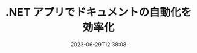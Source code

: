 ---
############################# Static ##########################
layout: "landing"
date: 2023-06-29T12:38:08
draft: false

lang: ja
product: "Total"
product_tag: "total"
platform: ".NET"
platform_tag: "net"

############################# Drop-down ############################
supported_platforms:
  items:
    # supported_platforms loop
    - title: ".NET"
      tag: "net"
    # supported_platforms loop
    - title: "Java"
      tag: "java"
      
############################# Head ############################
head_title: ".NET アプリケーション用のオールインワンのドキュメント自動化ライブラリ"
head_description: "GroupDocs.Total for .NET は、.NET 開発者向けのオールインワンのドキュメント自動化 API スイートで、PDF、Word、Excel、画像、HTML、図などを含むさまざまなドキュメント形式を操作するための包括的なツール セットを提供します。 。"

############################# Header ##########################
title: ".NET アプリでドキュメントの自動化を効率化<br>"
description: "ドキュメントの自動化を解除: 200 を超える形式間で簡単に変換、表示、比較、編集、署名できます。"
words:
  for: "for"

actions:
  main: "無料の NuGet ダウンロード"
  main_link: "https://www.nuget.org/packages/GroupDocs.Total"
  alt: "ライセンス"
  alt_link: "https://purchase.groupdocs.com/pricing/total/net"
  title: "始める準備はできていますか?"
  description: "GroupDocs.Total の機能を無料で試すか、ライセンスをリクエストしてください"

release:
  title: "バージョン {0} がリリースされました"
  notes: "新機能を見る"
  downloads: "ダウンロード"
  link: "https://releases.groupdocs.com/total/net/release-notes/latest/"

code:
  title: "C# で Word ファイルを結合して表示する"
  more: "他の例"
  more_link: "https://github.com/groupdocs-total/GroupDocs.Total-for-.NET"
  install: "dotnet add package GroupDocs.Total"
  content: |
    ```csharp {style=abap} 
    // ソースDOCXファイルをロードします
    using (Merger merger = new Merger("sample1.docx"))
    {
        // マージする別の DOCX ファイルを追加します
        merger.Join("sample2.docx");

        // DOCX ファイルをマージし、結果を保存します
        merger.Save("merged.docx");
    }

    // マージされた DOCX ファイルをビューアにロードします
    using (var viewer = new Viewer("merged.docx"))
    {
        // 出力 HTML オプションを設定します (ページごとに 1 つのファイル)
        var viewOptions = 
        HtmlViewOptions.ForEmbeddedResources("page{0}.html");
        
        // 埋め込みリソースを使用して DOCX を HTML にレンダリングします        
        viewer.View(viewOptions);
    }
    ```

############################# Overview ############################
overview:
  enable: true
  title: "GroupDocs.Total の概要"
  description: ".NET アプリケーションでのファイルの表示、変換、編集、比較、検索、透かし入れなどのワークフローを自動化します。"
  features:
    # feature loop
    - title: "複数の GroupDocs 製品の機能を 1 つの包括的なソリューションに統合します"
      content: | 
        さまざまな GroupDocs 製品の機能を使用して、特定のニーズを満たすカスタマイズされたアプローチを作成できます。
        <br><br>
        たとえば、Word ファイルを PDF に変換し、デジタル署名を追加できます。または、データベースからドキュメント テンプレート データを入力するか、画像からテキストを抽出して別の言語に翻訳します。
        <br><br>
        可能性は無限大！
          
    # feature loop
    - title: "多様なファイル形式をマスターする"
      content: "GroupDocs.Total for .NET は、200 を超えるファイル形式との互換性を解放し、一般的なすべての種類のドキュメントを処理できるようにします。 Word や Excel などのオフィス形式から、画像、コード、暗号化されたファイルまで、あらゆるものをカバーします。"

    # feature loop
    - title: "クロスプラットフォームのサポート"
      content: "プラットフォームの制限から解放されます。 GroupDocs.Total はクロスプラットフォーム互換性を提供し、.NET がインストールできるあらゆるシステム上のユーザーに最適なパフォーマンスとソリューションの可用性を提供できます。"

############################# Platforms ############################
platforms:
  enable: true
  title: "プラットフォームの独立性"
  description: "GroupDocs.Total for .NET は、次のオペレーティング システム、フレームワーク、およびパッケージ マネージャーをサポートします。"
  items:
    # platform loop
    - title: "Amazon"
      image: "amazon"
    # platform loop
    - title: "Docker"
      image: "docker"
    # platform loop
    - title: "Azure"
      image: "azure"
    # platform loop
    - title: "VS Code"
      image: "vs_code"
    # platform loop
    - title: "ReSharper"
      image: "resharper"
    # platform loop
    - title: "macOS"
      image: "finder"
    # platform loop
    - title: "Linux"
      image: "linux"
    # platform loop
    - title: "NuGet"
      image: "nuget"

############################# File formats ############################
formats:
  enable: true
  title: "サポートされているファイル形式"
  description: |
    GroupDocs.Total for .NET は、次の [ファイル形式](https://docs.groupdocs.com/total/net/supported-document-formats/) での操作をサポートします。
  groups:
    # group loop
    - color: "green"
      content: |
        ### Microsoft Office、OpenDocument、およびテキスト形式
        * **Word:** DOC, DOCX, DOCM, DOT, DOTX, DOTM, RTF, TXT
        * **Excel:** XLS, XLSX, XLSM, XLSB, XLTM, XLT, XLTM, XLTX
        * **PowerPoint:** PPT, PPTX, PPS, PPSX, PPSM, POT, POTM, POTX, PPTM        
        * **Project:** MPP, MPT, MPX
        * **Outlook:** MSG, EML, EMLX, PST, OST
        * **OneNote:** ONE
        * **OpenDocument:** ODT, OTT, ODS, ODP, OTP, OTS, ODG
        * **Fixed Page Layout:** PDF, TEX, XPS, OXPS
        * **e-Books:** EPUB, MOBI, DjVu
        * **Delimiter-Separated Values:** CSV, TSV
    # group loop
    - color: "blue"
      content: |
        ### 画像、グラフィック、図表
        * **ラスター画像:** BMP, GIF, JPG, PNG, TIFF, WebP, DNG, DIB, Jpeg2000 family
        * **Windows Icon:** ICO
        * **Scalable Vector Graphics:** SVG, CDR, CMX, IGS, SVGZ        
        * **Adobe Photoshop:** PSD, PSB        
        * **Stereo Lithography (3D Printing):** STL        
        * **Medical Imaging:** DICOM
        * **Plotter Documents:** PLT, HPG
        * **Autodesk Design Web Formats:** DWF, DWG
        * **AutoCAD Drawing:** DWT, IFC, STL, CF2        
      # group loop
    - color: "red"
      content: |
        ### 他の        
        * **ウェブ:** HTML, MHT, MHTML, XML
        * **Metafile:** WMF, EMF, CGM, EMZ, WMZ
        * **Visio:** VSD, VDX, VSS, VSSX, VSX, VST, VSTX, VTX, VSDX, VDW, VSTM, VSSM, VSDM
        * **Project:** MPP, MPT, MPX
        * **PostScript:** PS, EPS
        * **アーカイブ:** ZIP, TAR, BZ2, GZ, RAR, RAR5
        * **他の:** VCF, VCARD, NUMBERS, NSF, OBJ
        * **C/C++/C# Files:** C, CC, C# , CPP, CXX, CS, H, HH, M, MM
        * **Java/JavaScript Files:** JAVA, JS, JSON, PROPERTIES

############################# Features ############################
features:
  enable: true
  title: "GroupDocs.Total 総合機能"
  description: "PDF と Office ドキュメントを包括的に管理、レンダリング、変換します"

  items:
    # feature loop
    - icon: "viewer"
      title: "広範なファイル表示"
      content: "HTML、画像、PDF を含む 180 を超える形式の包括的なドキュメント表示。"

    # feature loop
    - icon: "conversion"
      title: "フォーマット変換"
      content: "外部ツールを使用せずに、さまざまなドキュメント形式間でシームレスに変換します。"

    # feature loop
    - icon: "annotation"
      title: "インタラクティブな注釈"
      content: "ドキュメント内のテキストおよび画像要素に対する高度な注釈機能。"

    # feature loop
    - icon: "comparison"
      title: "内容の比較"
      content: "文書を正確に比較し、内容とスタイルの違いを強調します。"

    # feature loop
    - icon: "signature"
      title: "署名の柔軟性"
      content: "テキスト、画像、デジタル署名などの多彩な署名オプション。"

    # feature loop
    - icon: "assembly"
      title: "テンプレートベースのドキュメント作成"
      content: "テンプレートと外部データ ソースからのドキュメントの自動生成。"

    # feature loop
    - icon: "metadata"
      title: "メタデータ管理"
      content: "強化されたドキュメント管理のための堅牢なメタデータ アクセスと操作。"

    # feature loop
    - icon: "search"
      title: "高度な検索"
      content: "ファジーアルゴリズムと同義語アルゴリズムをサポートする強力な検索機能。"

    # feature loop
    - icon: "watermark"
      title: "ウォーターマーク制御"
      content: "文書の透かしを簡単に管理し、カスタマイズ機能と抽出機能を提供します。"

############################# Code samples ############################
code_samples:
  enable: true
  title: "コードサンプル"
  description: ".NET での GroupDocs.Total の使用に関する実際のシナリオ"
  items:
    # code sample loop
    - title: "契約の保護と整理: ウォーターマークを適用し、DOCX ファイル内のメタデータを管理します"
      content: |
        この包括的なコード例を使用して、Word 文書を効率的に保護および整理します。以下のサンプルを使用すると、契約ワークフロー内に堅牢な透かしとメタデータ管理を実装して、セキュリティと情報管理を強化できます。以下の方法を示します。 <br><br>
        <b>カスタム透かしを適用する:</b> 視覚的な明瞭さと保護のために、文書に目立つ「契約草案」の透かしを追加します。 [ウォーターマークをカスタマイズする](https://docs.groupdocs.com/watermark/net/basic-usage/customize/) フォント、色、不透明度、配置のオプションを使用します。 <br><br>
        <b>メタデータの強化:</b> 簡単に[ドキュメントのメタデータを変更](https://docs.groupdocs.com/metadata/net/working-with-metadata-in-wordprocessing-documents/)して、作成者、作成時間、会社、カテゴリ、キーワードなどの重要な詳細を含めることができます。整理と検索性が向上します。
       
        {{< landing/code title="C#">}}
        ```csharp {style=abap}  
        using GroupDocs.Metadata;
        using GroupDocs.Watermark;
        using GroupDocs.Watermark.Common;
        using GroupDocs.Watermark.Watermarks;
        
        // 文書をウォーターマーカーにロードします
        using (Watermarker watermarker = new Watermarker("contract.docx"))
        {
            // ウォーターマークに必要なテキストとフォントを設定します
            TextWatermark watermark = new TextWatermark("Contract Draft", new Font("Arial", 60, FontStyle.Bold));
            
            // フォントの色とテキストの不透明度、回転と配置を選択します
            watermark.ForegroundColor = Color.DarkGreen;
            watermark.Opacity = 0.5;
            watermark.HorizontalAlignment = HorizontalAlignment.Center;
            watermark.VerticalAlignment = VerticalAlignment.Center;
            
            // 透かしを適用する
            watermarker.Add(watermark);
            
            // 結果のドキュメントを保存する
            watermarker.Save("watermarked-contract.docx");
        }

        using (Metadata metadata = new Metadata("watermarked-contract.docx"))
        {
          var root = metadata.GetRootPackage<WordProcessingRootPackage>();

          // ドキュメントのメタデータのプロパティを更新する
          root.DocumentProperties.Author = "Name Surname";
          root.DocumentProperties.CreatedTime = DateTime.Now;
          root.DocumentProperties.Company = "Company Name";
          root.DocumentProperties.Category = "Work materials";
          root.DocumentProperties.Keywords = "contract, watermarked";

          // 更新されたメタデータを含むドキュメントを保存する
          metadata.Save("contract-final.docx");
        }        
        ```
        {{< /landing/code >}}
    # code sample loop
    - title: "合理化されたドキュメントの編集"
      content: |
        <b>シナリオ:</b> 大手法律事務所では、顧客の機密情報を含むさまざまな文書を頻繁に処理しており、第三者と共有したり一般に公開したりする前に編集する必要があります。この機密情報を手動で編集するのは面倒で時間がかかり、人的ミスが発生しやすい可能性があります。効率性、正確性、データ保護規制への準拠を確保するために、この法律事務所は文書編集プロセスを合理化する自動化ソリューションを求めています。 
        
        <br>

        <b>解決:</b>
        GroupDocs.Total はプロセスを自動化し、ドキュメントの受信時に編集をトリガーします。さらに、[柔軟なオプション](https://docs.groupdocs.com/redaction/net/text-redactions/) により、ルールを設定し、編集モード (ブラックアウト、アスタリスクで置換など) を選択し、指定することができるため、カスタマイズが可能になります。編集対象の特定のセクションまたはページ。最後に、[ユーザーフレンドリーな出力](https://docs.groupdocs.com/viewer/net/rendering-to-pdf/) は、共有とレビューが容易なように編集されたドキュメントを PDF 形式で生成します。また、強化されたセキュリティと監査可能性により、セキュリティ全体が保証されます。プロセスはコンプライアンスと説明責任のために文書化されます。 
        <br><br>
        この包括的なソリューションにより、法律専門家やその他の組織は編集時間とコストを大幅に削減し、人的エラーを最小限に抑え、機密情報を一貫して自信を持って処理できるようになります。        
              
        {{< landing/code title="C#">}}
        ```csharp {style=abap}   
        using GroupDocs.Redaction;
        using GroupDocs.Viewer;
        using GroupDocs.Viewer.Options;

        // プライベートデータを含むドキュメントをリダクターにロードする 
        using (Redactor redactor = new Redactor("customer-info.docx"))
        {
          // 編集オプションの設定とカスタマイズ 
          redactor.Apply(new ExactPhraseRedaction("John Smith", new ReplacementOptions("[personal]")));
          // 墨消しを適用して結果を保存する 
          redactor.Save();
        }

        // 編集したファイルをレビューのためにロードする 
        using (var viewer = new Viewer("customer-info.docx"))
        {
          // PDFを希望の表示形式に設定します       
          var viewOptions = new PdfViewOptions("redacted-info.pdf");

          // 文書を PDF に保存      
          viewer.View(viewOptions);
        }
        ```
        {{< /landing/code >}}
############################# Reviews ############################
# reviews:
# enable: true
# title: "GroupDocs 製品のレビュー"
# description: "私たちの言葉をそのまま鵜呑みにしないでください。他の開発者の API についての意見をご覧ください"

# items:
#   # review loop
#   - title: "GroupDocs.Total"
#     content: "優れたサービスと優れた製品。これらは、GroupDocs.Viewer for .NET の実装プロセス中に非常に役に立ち、迅速に対応してくれましたが、あまりお勧めできません。"
#     author: "Martin Lasarga"
#     company: "Product Manager at Axentria ECM by G.S.I."

#   # review loop
#   - title: "GroupDocs.Total"
#     content: "プロジェクトに Java 用 GroupDocs.Viewer を実装して使用した後、非常にうまく動作しているように見えます。多くのドキュメントを使用してテストしましたが、これまでのところ良好です。私が投げたものはすべてうまくレンダリングされ、PDF ビューアや MS Word と同じくらい見栄えがよくなります。"
#     author: "Mats Oustad"
#     company: "Senior Consultant/Partner at Novanet AS"
---